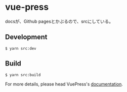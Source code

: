 # vue-press

docsが、Github pagesとかぶるので、srcにしている。

## Development

```
$ yarn src:dev
```

## Build
```
$ yarn src:build
```

For more details, please head VuePress's [documentation](https://v1.vuepress.vuejs.org/).

